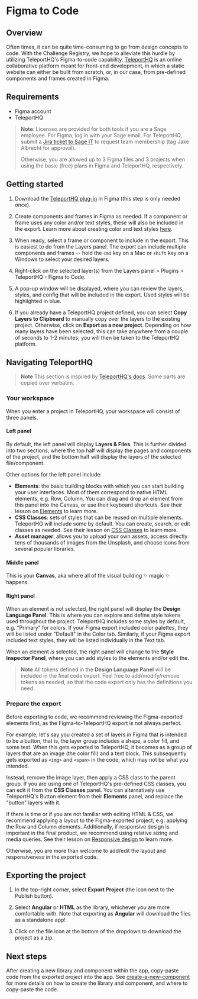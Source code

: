 # Figma to Code

## Overview

Often times, it can be quite time-consuming to go from design concepts to code. With the Challenge
Registry, we hope to alleviate this hurdle by utilizing TeleportHQ's Figma-to-code capability.
[TeleportHQ] is an online collaborative platform meant for front-end development, in which a static 
website can either be built from scratch, or, in our case, from pre-defined components and frames
created in Figma.

## Requirements

* Figma account
* TeleportHQ

> **Note**: Licenses are provided for both tools if you are a Sage employee.  For Figma, log in with
> your Sage email.  For TeleportHQ, submit a [Jira ticket to Sage IT] to request team membership
> (tag Jake Albrecht for approval).  
>
> Otherwise, you are allowed up to 3 Figma files and 3 projects when using the basic (free) plans
> in Figma and TeleportHQ, respectively.

## Getting started

1. Download the [TeleportHQ plug-in] in Figma (this step is only needed once). 

2. Create components and frames in Figma as needed.  If a component or frame uses any color and/or
text styles, these will also be included in the export. Learn more about creating color and text 
styles [here].

3. When ready, select a frame or component to include in the export.  This is easiest to do from the 
Layers panel. The export can include multiple components and frames -- hold the `cmd` key on a Mac
or `shift` key on a Windows to select your desired layers.

4. Right-click on the selected layer(s) from the Layers panel > Plugins > TeleportHQ - Figma to Code.

5. A pop-up window will be displayed, where you can review the layers, styles, and config that will
be included in the export. Used styles will be highlighted in blue.

6. If you already have a TeleportHQ project defined, you can select **Copy Layers to Clipboard** to
manually copy over the layers to the existing project.  Otherwise, click on 
**Export as a new project**.  Depending on how many layers have been selected, this can take
anywhere from a couple of seconds to 1-2 minutes; you will then be taken to the TeleportHQ platform.

## Navigating TeleportHQ

> **Note** This section is inspired by [TeleportHQ's docs]. Some parts are copied over verbatim.

### Your workspace 

When you enter a project in TeleportHQ, your workspace will consist of three panels.

#### Left panel
By default, the left panel will display **Layers & Files**. This is further divided into two
sections, where the top half will display the pages and components of the project, and the bottom 
half will display the layers of the selected file/component.

Other options for the left panel include:
* **Elements**: the basic building blocks with which you can start building your user interfaces.
Most of them correspond to native HTML elements, e.g. Row, Column.  You can drag and drop an element
from this panel into the Canvas, or use their keyboard shortcuts.  See their lesson on [Elements] to
learn more.
* **CSS Classes**: sets of styles that can be reused on multiple elements.  TeleportHQ will include
some by default.  You can create, search, or edit classes as needed.  See their lesson on
[CSS Classes] to learn more.
* **Asset manager**: allows you to upload your own assets, access directly tens of thousands of
images from the Unsplash, and choose icons from several popular libraries.

#### Middle panel
This is your **Canvas**, aka where all of the visual building ✨ magic ✨ happens.

#### Right panel
When an element is not selected, the right panel will display the **Design Language Panel**. This is
where you can explore and define style tokens used throughout the project.  TeleportHQ includes some
styles by default, e.g. "Primary" for colors. If your Figma export included color palettes, they
will be listed under "Default" in the Color tab. Similarly, if your Figma export included text
styles, they will be listed individually in the Text tab.

When an element _is_ selected, the right panel will change to the **Style Inspector Panel**, where 
you can add styles to the elements and/or edit the.

> **Note** All tokens defined in the **Design Language Panel** will be included in the final code
> export.  Feel free to add/modify/remove tokens as needed, so that the code export only has the
> definitions you need.

### Prepare the export

Before exporting to code, we recommend reviewing the Figma-exported elements first, as the 
Figma-to-TeleportHQ export is not always perfect.

For example, let's say you created a set of layers in Figma that is intended to be a button, that
is, the layer group includes a shape, a color fill, and some text.  When this gets exported to
TeleportHQ, it becomes as a group of layers that are an image (the color fill) and a text block.
This  subsequently gets exported as `<img>` and `<span>` in the code, which may not be what you
intended.

Instead, remove the image layer, then apply a CSS class to the parent group.  If you are using one
of TeleportHQ's pre-defined CSS classes, you can edit it from the **CSS Classes** panel. You can
alternatively use TeleportHQ's Button element from their **Elements** panel, and replace the 
"button" layers with it.

If there is time or if you are not familiar with editing HTML & CSS, we recommend applying a layout
to the Figma-exported project, e.g. applying the Row and Column elements.  Additionally, if 
responsive design is important in the final product, we recommend using relative sizing and media
queries.  See their lesson on [Responsive design] to learn more.

Otherwise, you are more than welcome to add/edit the layout and responsiveness in the exported code.

## Exporting the project

1. In the top-right corner, select **Export Project** (the icon next to the Publish button).

2. Select **Angular** or **HTML** as the library, whichever you are more comfortable with.  Note 
that exporting as **Angular** will download the files as a standalone app!

3. Click on the file icon at the bottom of the dropdown to download the project as a zip.

## Next steps

After creating a new library and component within the app, copy-paste code from the exported project
into the app.  See [create-a-new-component] for more details on how to create the library and 
component, and where to copy-paste the code.


[TeleportHQ]: https://teleporthq.io/
[Jira ticket to Sage IT]: https://sagebionetworks.jira.com/jira/software/c/projects/IT/boards/146
[create-a-new-component]: https://github.com/Sage-Bionetworks/challenge-registry/blob/main/docs/create-a-new-component.md
[TeleportHQ plug-in]: https://www.figma.com/community/plugin/992726161890204477
[here]: https://help.figma.com/hc/en-us/articles/360038746534-Create-color-text-effect-and-layout-grid-styles
[TeleportHQ's docs]: https://help.teleporthq.io/en/
[Elements]: https://help.teleporthq.io/en/category/elements-ekqxm7/
[CSS Classes]: https://help.teleporthq.io/en/article/css-classes-zxd7vm/
[Responsive design]: https://help.teleporthq.io/en/article/responsive-design-7o4mb6/
